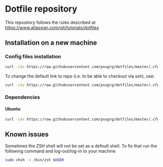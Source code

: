 # Dotfile repository

This repository follows the rules described at <https://www.atlassian.com/git/tutorials/dotfiles>

## Installation on a new machine

### Config files installation

```sh
curl -Lks https://raw.githubusercontent.com/psugrg/dotfiles/master/.cfg/bin/cfg-install | /bin/sh
```

To change the default link to repo (i.e. to be able to checkout via ssh), use:

```sh
curl -Lks https://raw.githubusercontent.com/psugrg/dotfiles/master/.cfg/bin/cfg-install | /bin/sh -s -- git@github.com:psugrg/dotfiles.git
```

### Dependencies

#### Ubuntu

```sh
curl -Lks https://raw.githubusercontent.com/psugrg/dotfiles/master/.cfg/bin/deps-install.sh | /bin/sh
```

## Known issues

Sometimes the ZSH shell will not be set as a defoult shell. To fix that run the following command and log-out/log-in to your machine

```sh
sudo chsh -s /bin/zsh $USER
```
